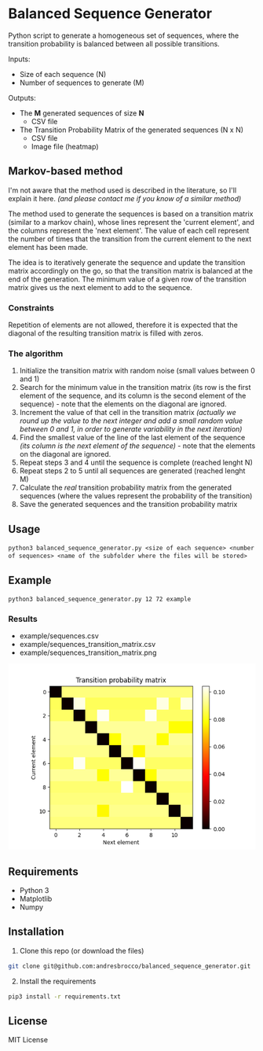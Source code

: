 # Balanced Sequence Generator
Python script to generate a homogeneous set of sequences, where the transition probability is balanced between all possible transitions.

Inputs:
- Size of each sequence (N)
- Number of sequences to generate (M)

Outputs:
- The **M** generated sequences of size **N**
    - CSV file
- The Transition Probability Matrix of the generated sequences (N x N)
    - CSV file
    - Image file (heatmap)

## Markov-based method
I'm not aware that the method used is described in the literature, so I'll explain it here. _(and please contact me if you know of a similar method)_

The method used to generate the sequences is based on a transition matrix (similar to a markov chain), whose lines represent the 'current element', and the columns represent the 'next element'. The value of each cell represent the number of times that the transition from the current element to the next element has been made.

The idea is to iteratively generate the sequence and update the transition matrix accordingly on the go, so that the transition matrix is balanced at the end of the generation. The minimum value of a given row of the transition matrix gives us the next element to add to the sequence.

### Constraints
Repetition of elements are not allowed, therefore it is expected that the diagonal of the resulting transition matrix is filled with zeros. 

### The algorithm
1. Initialize the transition matrix with random noise (small values between 0 and 1)
2. Search for the minimum value in the transition matrix (its row is the first element of the sequence, and its column is the second element of the sequence) - note that the elements on the diagonal are ignored.
3. Increment the value of that cell in the transition matrix _(actually we round up the value to the next integer and add a small random value between 0 and 1, in order to generate variability in the next iteration)_
4. Find the smallest value of the line of the last element of the sequence _(its column is the next element of the sequence)_ - note that the elements on the diagonal are ignored.
5. Repeat steps 3 and 4 until the sequence is complete (reached lenght N)
6. Repeat steps 2 to 5 until all sequences are generated (reached lenght M)
7. Calculate the _real_ transition probability matrix from the generated sequences (where the values represent the probability of the transition)
8. Save the generated sequences and the transition probability matrix

## Usage
```
python3 balanced_sequence_generator.py <size of each sequence> <number of sequences> <name of the subfolder where the files will be stored>
```

## Example
```
python3 balanced_sequence_generator.py 12 72 example
```

### Results
- example/sequences.csv
- example/sequences_transition_matrix.csv
- example/sequences_transition_matrix.png

![Transition Probability Matrix](example/sequences_transition_matrix.png)

## Requirements
- Python 3
- Matplotlib
- Numpy

## Installation
1. Clone this repo (or download the files)
```bash
git clone git@github.com:andresbrocco/balanced_sequence_generator.git
```
2. Install the requirements
```bash
pip3 install -r requirements.txt
```

## License
MIT License
